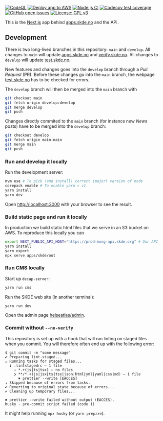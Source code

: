 <!-- badges: start -->

[![CodeQL](https://github.com/mong/mongts/actions/workflows/codeql-analysis.yml/badge.svg)](https://github.com/mong/mongts/actions/workflows/codeql-analysis.yml)
[![Deploy app to AWS](https://github.com/mong/mongts/actions/workflows/aws_deploy.yml/badge.svg)](https://github.com/mong/mongts/actions/workflows/aws_deploy.yml)
[![Node.js CI](https://github.com/mong/mongts/actions/workflows/node.js.yml/badge.svg)](https://github.com/mong/mongts/actions/workflows/node.js.yml)
[![Codecov test coverage](https://codecov.io/gh/mong/mongts/branch/develop/graph/badge.svg)](https://codecov.io/gh/mong/mongts?branch=develop)
[![GitHub open issues](https://img.shields.io/github/issues/mong/mongts.svg)](https://github.com/mong/mongts/issues)
[![License: GPL v3](https://img.shields.io/badge/License-GPLv3-blue.svg)](https://www.gnu.org/licenses/gpl-3.0)

<!-- badges: end -->

This is the [Next.js](https://nextjs.org/) app behind [apps.skde.no](https://apps.skde.no/) and the API.

## Development

There is two long-lived branches in this repository: `main` and `develop`. All changes to `main` will update [apps.skde.no](https://apps.skde.no/) and [verify.skde.no](https://verify.skde.no/). All changes to `develop` will update [test.skde.no](https://test.skde.no/).

New features and changes goes into the `develop` branch through a _Pull Request_ (PR). Before these changes go into the `main` branch, the webpage [test.skde.no](https://test.skde.no/) has to be checked for errors.

The `develop` branch will then be merged into the `main` branch with

```bash
git checkout main
git fetch origin develop:develop
git merge develop
git push
```

Changes directly commited to the `main` branch (for instance new _News_ posts) have to be merged into the `develop` branch:

```bash
git checkout develop
git fetch origin main:main
git merge main
git push
```

### Run and develop it locally

Run the development server:

```bash
nvm use # To pick (and install) correct (major) version of node
corepack enable # To enable yarn > v1
yarn install
yarn dev
```

Open [http://localhost:3000](http://localhost:3000) with your browser to see the result.

### Build static page and run it locally

In production we build static html files that we serve in an S3 bucket on AWS. To reproduce this locally you can

```bash
export NEXT_PUBLIC_API_HOST="https://prod-mong-api.skde.org" # Our API in production
yarn install
yarn export
npx serve apps/skde/out
```

### Run CMS locally

Start up `decap-server`:

```bash
yarn run cms
```

Run the SKDE web site (in another terminal):

```bash
yarn run dev
```

Open the admin page [helseatlas/admin](http://localhost:3000/helseatlas/admin).

### Commit without `--no-verify`

This repository is set up with a hook that will run linting on staged files when you commit. You will therefore often end up with the following error:

```
$ git commit -m "some message"
✔ Preparing lint-staged...
⚠ Running tasks for staged files...
  ❯ .lintstagedrc — 1 file
    ↓ *.+(js|ts|tsx) — no files
    ❯ **/*.+(js|jsx|ts|tsx|json|html|yml|yaml|css|md) — 1 file
      ✖ prettier --write [EACCES]
↓ Skipped because of errors from tasks.
✔ Reverting to original state because of errors...
✔ Cleaning up temporary files...

✖ prettier --write failed without output (EACCES).
husky - pre-commit script failed (code 1)
```

It might help running `npx husky` (or `yarn prepare`).
